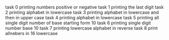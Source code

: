 task 0 printing numbers positive or negative
task 1 printing the last digit
task 2 printing alphabet in lowercase
task 3 printing alphabet in lowercase and then in upper case
task 4 printing alphabet in lowercase
task 5 printing all single digit number of base starting form 10
task 6 printing single digit number base 10
task 7 printing lowercase alphabet in reverse
task 8 print allnebers in 16 lowercase 
